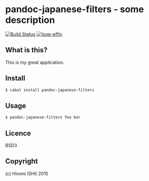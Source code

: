 pandoc-japanese-filters - some description
================================

[![Build Status](https://travis-ci.org/konn/pandoc-japanese-filters.svg?branch=master)](https://travis-ci.org/konn/pandoc-japanese-filters) 
[![loop-effin](http://img.shields.io/hackage/v/pandoc-japanese-filters.svg)](http://hackage.haskell.org/package/pandoc-japanese-filters)

## What is this?
This is my great application.

## Install

```sh
$ cabal install pandoc-japanese-filters
```

## Usage

```sh
$ pandoc-japanese-filters foo bar
```

## Licence

BSD3

## Copyright

(c) Hiromi ISHII 2015
